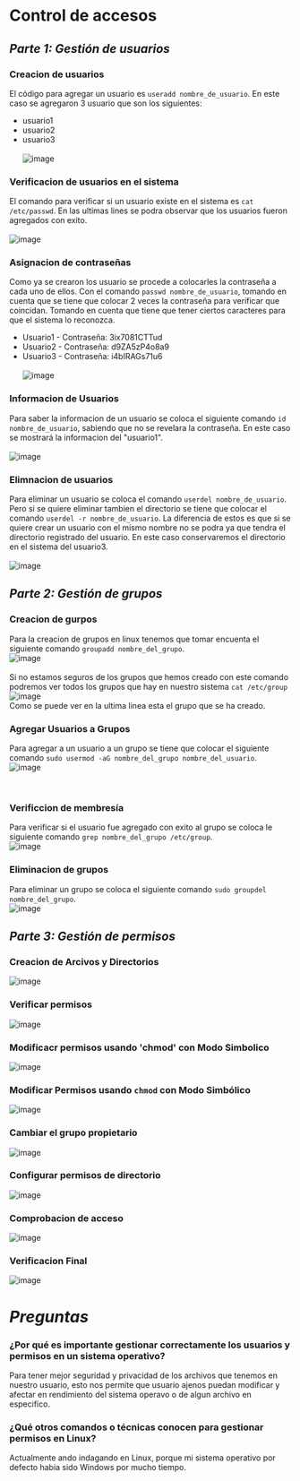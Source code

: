 # Control de accesos

## _Parte 1: Gestión de usuarios_

### Creacion de usuarios

El código para agregar un usuario es `useradd nombre_de_usuario`. En este caso se agregaron 3 usuario que son los siguientes:

- usuario1
- usuario2
- usuario3
  <br><br>
  ![image](https://github.com/user-attachments/assets/2b5d880a-f0e3-44de-92ae-caa76ab8b2ac)

### Verificacion de usuarios en el sistema

El comando para verificar si un usuario existe en el sistema es `cat /etc/passwd`. En las ultimas lines se podra observar que los usuarios fueron agregados con exito.
<br><br>
![image](https://github.com/user-attachments/assets/0daa1ba5-921d-4dcd-b711-8f5d89e329b9)

### Asignacion de contraseñas

Como ya se crearon los usuario se procede a colocarles la contraseña a cada uno de ellos. Con el comando `passwd nombre_de_usuario`, tomando en cuenta que se tiene que colocar 2 veces la contraseña para verificar que coincidan. Tomando en cuenta que tiene que tener ciertos caracteres para que el sistema lo reconozca.

- Usuario1 - Contraseña: 3ix7081CTTud
- Usuario2 - Contraseña: d9ZA5zP4o8a9
- Usuario3 - Contraseña: i4bIRAGs71u6
  <br><br>
  ![image](https://github.com/user-attachments/assets/820bae22-be2c-4748-ba58-a27a5080f1f5)

### Informacion de Usuarios

Para saber la informacion de un usuario se coloca el siguiente comando `id nombre_de_usuario`, sabiendo que no se revelara la contraseña. En este caso se mostrará la informacion del "usuario1".
<br><br>
![image](https://github.com/user-attachments/assets/70a9a68b-c6ea-4262-9a6d-ea3b614ff756)

### Elimnacion de usuarios

Para eliminar un usuario se coloca el comando `userdel nombre_de_usuario`. Pero si se quiere eliminar tambien el directorio se tiene que colocar el comando `userdel -r nombre_de_usuario`. La diferencia de estos es que si se quiere crear un usuario con el mismo nombre no se podra ya que tendra el directorio registrado del usuario. En este caso conservaremos el directorio en el sistema del usuario3.
<br><br>
![image](https://github.com/user-attachments/assets/225fc895-b0df-4f2b-9b54-5221adeb6a46)

## _Parte 2: Gestión de grupos_

### Creacion de gurpos

Para la creacion de grupos en linux tenemos que tomar encuenta el siguiente comando `groupadd nombre_del_grupo`.
<br>
![image](https://github.com/user-attachments/assets/cd212b2a-3dd1-4cf3-9a3a-3bb6d85ed4f4)
<br><br>
Si no estamos seguros de los grupos que hemos creado con este comando podremos ver todos los grupos que hay en nuestro sistema `cat /etc/group`
<br>
![image](https://github.com/user-attachments/assets/4fa94c72-1138-4b71-ab15-8d21188c60ff)
<br>
Como se puede ver en la ultima linea esta el grupo que se ha creado.

### Agregar Usuarios a Grupos

Para agregar a un usuario a un grupo se tiene que colocar el siguiente comando `sudo usermod -aG nombre_del_grupo nombre_del_usuario`.
<br>
![image](https://github.com/user-attachments/assets/86a10a06-6264-4f75-bb07-29f8f2e4e030)

<br>

### Verificcion de membresía

Para verificar si el usuario fue agregado con exito al grupo se coloca le siguiente comando `grep nombre_del_grupo /etc/group`.
<br>
![image](https://github.com/user-attachments/assets/86a10a06-6264-4f75-bb07-29f8f2e4e030)

### Eliminacion de grupos

Para eliminar un grupo se coloca el siguiente comando `sudo groupdel nombre_del_grupo`.
<br>
![image](https://github.com/user-attachments/assets/2913e0ab-c55a-43fd-bfa2-c6fdf0341b38)

## _Parte 3: Gestión de permisos_

### Creacion de Arcivos y Directorios

![image](https://github.com/user-attachments/assets/18d13136-b8c3-4ed1-866b-b0c3750043b5)

### Verificar permisos

![image](https://github.com/user-attachments/assets/57f50833-50c3-4cb0-b0c0-41c9e6e13c1e)

### Modificacr permisos usando 'chmod' con Modo Simbolico

![image](https://github.com/user-attachments/assets/17f3a1b8-01f0-43d6-8ed2-b5b7f5870267)

### Modificar Permisos usando `chmod` con Modo Simbólico

![image](https://github.com/user-attachments/assets/81d314da-6c0f-4a8b-a993-23b374135c5a)

### Cambiar el grupo propietario

![image](https://github.com/user-attachments/assets/843527fb-c0f2-4320-a0fe-2ff7290a020a)

### Configurar permisos de directorio

![image](https://github.com/user-attachments/assets/a8560b30-8095-4767-a2df-c1914ecf4b13)

### Comprobacion de acceso

![image](https://github.com/user-attachments/assets/5d4d9faf-cb94-430d-a8b4-30239d56ad68)

### Verificacion Final

![image](https://github.com/user-attachments/assets/37545da4-30a7-4532-aa5a-72b839bdc796)

# _Preguntas_

### ¿Por qué es importante gestionar correctamente los usuarios y permisos en un sistema operativo?

Para tener mejor seguridad y privacidad de los archivos que tenemos en nuestro usuario, esto nos permite que usuario ajenos puedan modificar y afectar en rendimiento del sistema operavo o de algun archivo en especifico.

### ¿Qué otros comandos o técnicas conocen para gestionar permisos en Linux?

Actualmente ando indagando en Linux, porque mi sistema operativo por defecto habia sido Windows por mucho tiempo.
